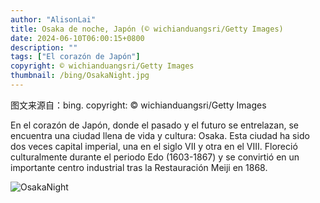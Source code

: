 ```yaml
---
author: "AlisonLai"
title: Osaka de noche, Japón (© wichianduangsri/Getty Images)
date: 2024-06-10T06:00:15+0800
description: ""
tags: ["El corazón de Japón"]
copyright: © wichianduangsri/Getty Images
thumbnail: /bing/OsakaNight.jpg
---
```

图文来源自：bing.  copyright: © wichianduangsri/Getty Images

En el corazón de Japón, donde el pasado y el futuro se entrelazan, se encuentra una ciudad llena de vida y cultura: Osaka. Esta ciudad ha sido dos veces capital imperial, una en el siglo VII y otra en el VIII. Floreció culturalmente durante el periodo Edo (1603-1867) y se convirtió en un importante centro industrial tras la Restauración Meiji en 1868.

![OsakaNight](/bing/OsakaNight.jpg)